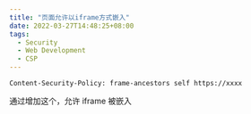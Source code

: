 ```yaml
---
title: "页面允许以iframe方式嵌入"
date: 2022-03-27T14:48:25+08:00
tags:
  - Security
  - Web Development
  - CSP
---
```


```shell
Content-Security-Policy: frame-ancestors self https://xxxx
```

通过增加这个，允许 iframe 被嵌入
